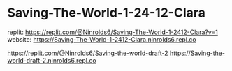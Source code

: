# Saving-The-World-1-24-12-Clara

replit: https://replit.com/@Ninrolds6/Saving-The-World-1-2412-Clara?v=1 <br>
website: https://Saving-The-World-1-2412-Clara.ninrolds6.repl.co

https://replit.com/@Ninrolds6/Saving-the-world-draft-2
https://Saving-the-world-draft-2.ninrolds6.repl.co
